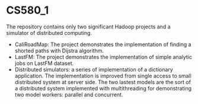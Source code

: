 # CS580_1
The repository contains only two significant Hadoop projects and a simulator of distributed computing. 
- CaliRoadMap: The project demonstrates the implementation of finding a shorted paths with Dijstra algorithm. 
- LastFM: The project demonstrates the  implementation of simple analytic jobs on LastFM dataset.
- Distributed simulators: a series of implementation of a dictionary application. The implementation is improved from single access to small distributed system at server side. The two lastest models are the sort of a distributed system implemented with multithreading for demonstrating two  model workers: parallel and concurrent. 
